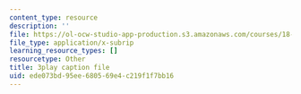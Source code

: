 ```yaml
---
content_type: resource
description: ''
file: https://ol-ocw-studio-app-production.s3.amazonaws.com/courses/18-02-multivariable-calculus-fall-2007/ede073bd95ee680569e4c219f1f7bb16_15HVevXRsBA.srt
file_type: application/x-subrip
learning_resource_types: []
resourcetype: Other
title: 3play caption file
uid: ede073bd-95ee-6805-69e4-c219f1f7bb16
---
```

